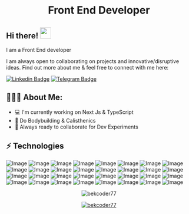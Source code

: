 <h1 align="center"> Front End Developer </h1>

## Hi there! <img src="https://raw.githubusercontent.com/aemmadi/aemmadi/master/wave.gif" width="30px">

  I am a Front End developer </br>

I am always open to collaborating on projects and innovative/disruptive ideas. Find out more about me & feel free to connect with me here:



[![Linkedin Badge](https://img.shields.io/badge/-otabek_xalimov-blue?style=flat-square&logo=Linkedin&logoColor=white&link=https://www.linkedin.com/in/otabek-xalimov-5791a2271/)](https://www.linkedin.com/in/otabek-xalimov-5791a2271) 
[![Telegram Badge](https://img.shields.io/badge/otabek_xalimov-2CA5E0?style=flat-square&logo=telegram&logoColor=white&link=https://t.me/ferghana_user07)](https://t.me/ferghana_user07) 


  
<h2 align="left">👨🏻‍💻 About Me:</h2>

- :computer: I'm currently working on Next Js  & TypeScript
- :muscle: Do Bodybuilding & Calisthenics
- :rocket: Always ready to collaborate for Dev Experiments

## ⚡ Technologies



![Image](	https://img.shields.io/badge/Font_Awesome-339AF0?style=for-the-badge&logo=fontawesome&logoColor=white)
![Image](https://img.shields.io/badge/GitHub%20Pages-222222?style=for-the-badge&logo=GitHub%20Pages&logoColor=white)
![Image](https://img.shields.io/badge/JSS-F7DF1E?style=for-the-badge&logo=JSS&logoColor=white)
![Image](https://img.shields.io/badge/Git-F05032?style=for-the-badge&logo=git&logoColor=white)
![Image](https://img.shields.io/badge/JavaScript-323330?style=for-the-badge&logo=javascript&logoColor=F7DF1E)
![Image](https://img.shields.io/badge/TypeScript-007ACC?style=for-the-badge&logo=typescript&logoColor=white)
![Image](https://img.shields.io/badge/React-20232A?style=for-the-badge&logo=react&logoColor=61DAFB)
![Image](https://img.shields.io/badge/firebase-ffca28?style=for-the-badge&logo=firebase&logoColor=black)
![Image](https://img.shields.io/badge/next.js-000000?style=for-the-badge&logo=nextdotjs&logoColor=white)
![Image](https://img.shields.io/badge/Notion-000000?style=for-the-badge&logo=notion&logoColor=white)
![Image](https://img.shields.io/badge/Webpack-8DD6F9?style=for-the-badge&logo=Webpack&logoColor=white)
![Image](https://img.shields.io/badge/Stylus-333333?style=for-the-badge&logo=stylus&logoColor=white)
![Image](https://img.shields.io/badge/fastapi-109989?style=for-the-badge&logo=FASTAPI&logoColor=white)
![Image](https://img.shields.io/badge/Material%20UI-007FFF?style=for-the-badge&logo=mui&logoColor=white)
![Image](https://img.shields.io/badge/Redux-593D88?style=for-the-badge&logo=redux&logoColor=white)
![Image](https://img.shields.io/badge/Visual_Studio_Code-0078D4?style=for-the-badge&logo=visual%20studio%20code&logoColor=white)
![Image](https://img.shields.io/badge/Vite-B73BFE?style=for-the-badge&logo=vite&logoColor=FFD62E)
![Image](https://img.shields.io/badge/react%20table-FF4154?style=for-the-badge&logo=react%20table&logoColor=white)
![Image](https://img.shields.io/badge/Google%20Sheets-34A853?style=for-the-badge&logo=google-sheets&logoColor=white)
![Image](https://img.shields.io/badge/Canva-%2300C4CC.svg?&style=for-the-badge&logo=Canva&logoColor=white)
![Image](https://img.shields.io/badge/gitignore%20io-204ECF?style=for-the-badge&logo=gitignoredotio&logoColor=white)
![Image](https://img.shields.io/badge/Microsoft_Excel-217346?style=for-the-badge&logo=microsoft-excel&logoColor=white)
![Image](https://img.shields.io/badge/Yarn-2C8EBB?style=for-the-badge&logo=yarn&logoColor=white)
![Image](https://img.shields.io/badge/Tailwind_CSS-38B2AC?style=for-the-badge&logo=tailwind-css&logoColor=white)
![Image](https://img.shields.io/badge/Netlify-00C7B7?style=for-the-badge&logo=netlify&logoColor=white)
![Image](https://img.shields.io/badge/-HTML5-E34F26?style=for-the-badge&logo=html5&logoColor=white)
![Image](https://img.shields.io/badge/Sass-CC6699?style=for-the-badge&logo=sass&logoColor=white)
![Image](https://img.shields.io/badge/Linux-FCC624?style=for-the-badge&logo=linux&logoColor=black)
![Image](https://img.shields.io/badge/Git-F05032?style=for-the-badge&logo=git&logoColor=white)
![Image](https://img.shields.io/badge/-CSS3-1572B6?style=for-the-badge&logo=css3)
![Image](https://img.shields.io/badge/-Bootstrap-563D7C?style=for-the-badge&logo=bootstrap)
![Image](https://img.shields.io/badge/Figma-F24E1E?style=for-the-badge&logo=figma&logoColor=white)



<p align="center"> <img src="https://github-readme-stats.vercel.app/api?username=bekcoder77&show_icons=true&theme=gotham" alt="bekcoder77" />

<p align="center"> <a href="https://github.com/ryo-ma/github-profile-trophy"><img src="https://github-profile-trophy.vercel.app/?username=bekcoder77&theme=onestar&row=1&margin-w=15&margin-h=15&no-bg=true" alt="bekcoder77" /></a> </p>





